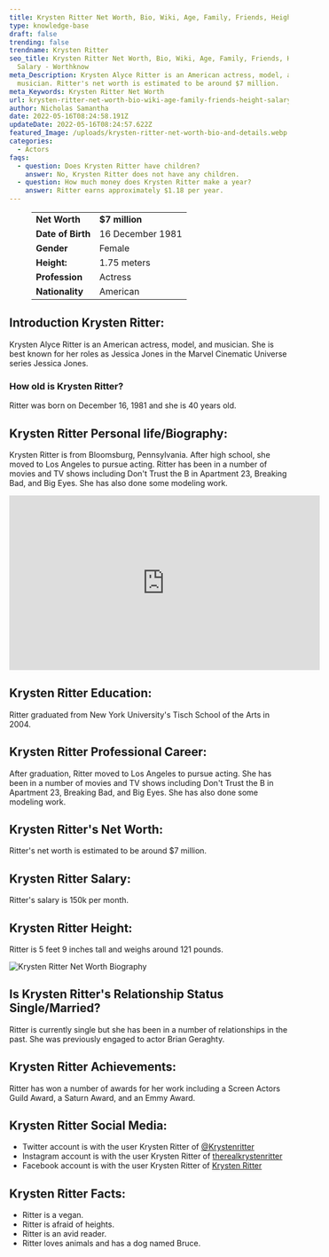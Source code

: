 ```yaml
---
title: Krysten Ritter Net Worth, Bio, Wiki, Age, Family, Friends, Height & Salary
type: knowledge-base
draft: false
trending: false
trendname: Krysten Ritter
seo_title: Krysten Ritter Net Worth, Bio, Wiki, Age, Family, Friends, Height &
  Salary - Worthknow
meta_Description: Krysten Alyce Ritter is an American actress, model, and
  musician. Ritter's net worth is estimated to be around $7 million.
meta_Keywords: Krysten Ritter Net Worth
url: krysten-ritter-net-worth-bio-wiki-age-family-friends-height-salary
author: Nicholas Samantha
date: 2022-05-16T08:24:58.191Z
updateDate: 2022-05-16T08:24:57.622Z
featured_Image: /uploads/krysten-ritter-net-worth-bio-and-details.webp
categories:
  - Actors
faqs:
  - question: Does Krysten Ritter have children?
    answer: No, Krysten Ritter does not have any children.
  - question: How much money does Krysten Ritter make a year?
    answer: Ritter earns approximately $1.18 per year.
---
```

<figure class="wp-block-table is-style-stripes">
  <table>
    <tbody>
      <tr>
        <td>
          <strong>Net Worth</strong>
        </td>
        <td>
          <strong>$7 million</strong>
        </td>
      </tr>
      <tr>
        <td>
          <strong>Date of Birth</strong>
        </td>
        <td>16 December 1981</td>
      </tr>
      <tr>
        <td>
          <strong>Gender</strong>
        </td>
        <td>Female</td>
      </tr>
      <tr>
        <td>
          <strong>Height:</strong>
        </td>
        <td>1.75 meters</td>
      </tr>
      <tr>
        <td>
          <strong>Profession</strong>
        </td>
        <td>Actress</td>
      </tr>
      <tr>
        <td>
          <strong>Nationality</strong>
        </td>
        <td>American</td>
      </tr>
    </tbody>
  </table>
</figure>

## **Introduction Krysten Ritter:**

Krysten Alyce Ritter is an American actress, model, and musician. She is best known for her roles as Jessica Jones in the Marvel Cinematic Universe series Jessica Jones.

### **How old is Krysten Ritter?**

Ritter was born on December 16, 1981 and she is 40 years old.

## **Krysten Ritter Personal life/Biography:**

Krysten Ritter is from Bloomsburg, Pennsylvania. After high school, she moved to Los Angeles to pursue acting. Ritter has been in a number of movies and TV shows including Don't Trust the B in Apartment 23, Breaking Bad, and Big Eyes. She has also done some modeling work.

<iframe width="560" height="315" src="https://www.youtube.com/embed/p4qACNjpRWw" title="YouTube video player" frameborder="0" allow="accelerometer; autoplay; clipboard-write; encrypted-media; gyroscope; picture-in-picture" allowfullscreen></iframe>

## **Krysten Ritter Education:**

Ritter graduated from New York University's Tisch School of the Arts in 2004.

## **Krysten Ritter Professional Career:**

After graduation, Ritter moved to Los Angeles to pursue acting. She has been in a number of movies and TV shows including Don't Trust the B in Apartment 23, Breaking Bad, and Big Eyes. She has also done some modeling work.

## **Krysten Ritter's Net Worth:**

Ritter's net worth is estimated to be around $7 million.

## **Krysten Ritter Salary:**

Ritter's salary is 150k per month.

## **Krysten Ritter Height:**

Ritter is 5 feet 9 inches tall and weighs around 121 pounds.

![Krysten Ritter Net Worth Biography](/uploads/krysten-ritter-net-worth.webp)

## **Is Krysten Ritter's Relationship Status Single/Married?**

Ritter is currently single but she has been in a number of relationships in the past. She was previously engaged to actor Brian Geraghty.

## **Krysten Ritter Achievements:**

Ritter has won a number of awards for her work including a Screen Actors Guild Award, a Saturn Award, and an Emmy Award.

## **Krysten Ritter Social Media:**

* Twitter account is with the user Krysten Ritter of <a href="https://twitter.com/Krystenritter" target="_blank" rel="nofollow" rel="noopener">@Krystenritter</a>
* Instagram account is with the user Krysten Ritter of <a href="https://www.instagram.com/therealkrystenritter/" target="_blank" rel="nofollow" rel="noopener">therealkrystenritter</a>
* Facebook account is with the user Krysten Ritter of <a href="https://www.facebook.com/krystenritter" target="_blank" rel="nofollow" rel="noopener">Krysten Ritter </a>

## **Krysten Ritter Facts:**

* Ritter is a vegan.
* Ritter is afraid of heights.
* Ritter is an avid reader.
* Ritter loves animals and has a dog named Bruce.